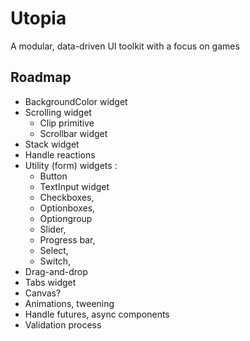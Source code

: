 # Utopia

A modular, data-driven UI toolkit with a focus on games

## Roadmap 

* BackgroundColor widget
* Scrolling widget
	* Clip primitive
	* Scrollbar widget
* Stack widget
* Handle reactions 
* Utility (form) widgets : 
	* Button
	* TextInput widget
	* Checkboxes,
	* Optionboxes,
	* Optiongroup
	* Slider,
	* Progress bar,
	* Select,
	* Switch,
* Drag-and-drop
* Tabs widget
* Canvas?
* Animations, tweening
* Handle futures, async components
* Validation process
